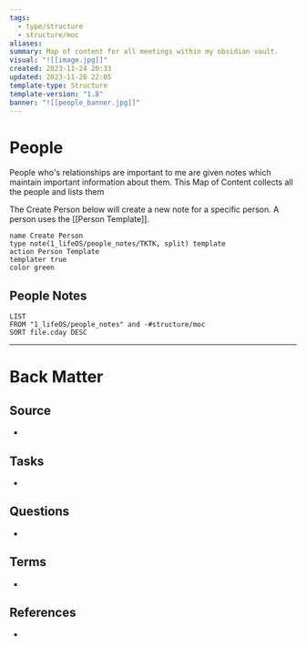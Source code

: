 ```yaml
---
tags:
  - type/structure
  - structure/moc
aliases: 
summary: Map of content for all meetings within my obsidian vault.
visual: "![[image.jpg]]"
created: 2023-11-24 20:33
updated: 2023-11-26 22:05
template-type: Structure
template-version: "1.8"
banner: "![[people_banner.jpg]]"
---
```

# People


People who's relationships are important to me are given notes which maintain important information about them. This Map of Content collects all the people and lists them

The Create Person below will create a new note for a specific person. A person uses the [[Person Template]].

```button
name Create Person
type note(1_lifeOS/people_notes/TKTK, split) template
action Person Template
templater true
color green
```
## People Notes


```dataview
LIST
FROM "1_lifeOS/people_notes" and -#structure/moc
SORT file.cday DESC
```
<!-- Main STRUCTURE of my content -->


---
# Back Matter
## Source
<!-- Always keep a link to the source. --> 
- 

## Tasks
<!-- What remains to be done with this note? --> 
- 

## Questions
<!-- What remains for you to consider? --> 
- 

## Terms
<!-- Links to definition pages -->
- 

## References
<!-- Links to pages not referenced in the content -->
- 